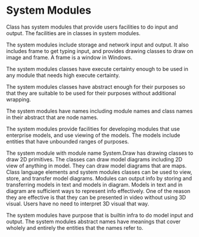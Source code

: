 # System Modules

Class has system modules that provide users facilities to do input and output.
The facilities are in classes in system modules.

The system modules include storage and network input and output. 
It also includes frame to get typing input, and provides drawing classes to draw on image and frame.
A frame is a window in Windows.

The system modules classes have execute certainty enough to be used in any module that needs high execute certainty.

The system modules classes have abstract enough for their purposes so that they are suitable to be used for their purposes without additional wrapping. 

The system modules have names including module names and class names in their abstract that are node names.

The system modules provide facilities for developing modules that use enterprise models, and use viewing of the models.
The models include entities that have unbounded ranges of purposes.

The system module with module name System.Draw has drawing classes to draw 2D primitives. The classes can draw model diagrams including 2D view of anything in model. They can draw model diagrams that are maps.
Class language elements and system modules classes can be used to view, store, and transfer model diagrams.
Modules can output info by storing and transferring models in text and models in diagram.
Models in text and in diagram are sufficient ways to represent info effectively. One of the reason they are effective is that they can be presented in video without using 3D visual. Users have no need to interpret 3D visual that way.

The system modules have purpose that is builtin infra to do model input and output.
The system modules abstract names have meanings that cover wholely and entirely the entities that the names refer to.